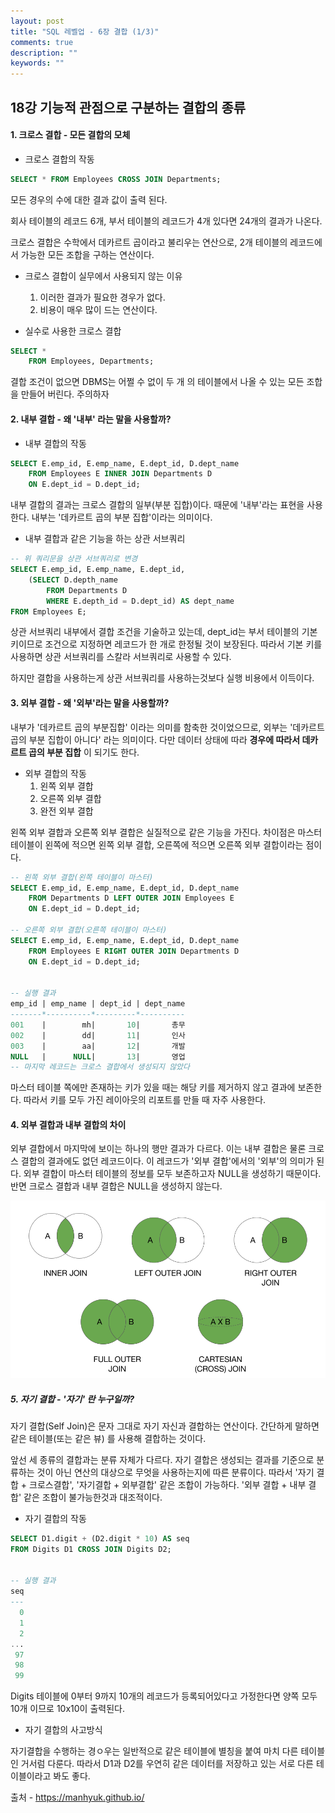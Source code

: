 ```yaml
---
layout: post
title: "SQL 레벨업 - 6장 결합 (1/3)"
comments: true
description: ""
keywords: ""
---
```




## 18강 기능적 관점으로 구분하는 결합의 종류



#### 1. 크로스 결합 - 모든 결합의 모체



- 크로스 결합의 작동

```sql
SELECT * FROM Employees CROSS JOIN Departments;
```

모든 경우의 수에 대한 결과 값이 출력 된다.

회사 테이블의 레코드 6개, 부서 테이블의 레코드가 4개 있다면 24개의 결과가 나온다.

크로스 결합은 수학에서 데카르트 곱이라고 불리우는 연산으로, 2개 테이블의 레코드에서 가능한 모든 조합을 구하는 연산이다.



- 크로스 결합이 실무에서 사용되지 않는 이유
  1. 이러한 결과가 필요한 경우가 없다.
  2. 비용이 매우 많이 드는 연산이다.



- 실수로 사용한 크로스 결합

```sql
SELECT *
	FROM Employees, Departments;
```

결합 조건이 없으면 DBMS는 어쩔 수 없이 두 개 의 테이블에서 나올 수 있는 모든 조합을 만들어 버린다. 주의하자





#### 2. 내부 결합 - 왜 '내부' 라는 말을 사용할까?



- 내부 결합의 작동

```sql
SELECT E.emp_id, E.emp_name, E.dept_id, D.dept_name
	FROM Employees E INNER JOIN Departments D
	ON E.dept_id = D.dept_id;
```

내부 결합의 결과는 크로스 결합의 일부(부분 집합)이다.  때문에 '내부'라는 표현을 사용한다. 내부는 '데카르트 곱의 부분 집합'이라는 의미이다.



- 내부 결합과 같은 기능을 하는 상관 서브쿼리

```sql
-- 위 쿼리문을 상관 서브쿼리로 변경
SELECT E.emp_id, E.emp_name, E.dept_id,
	(SELECT D.depth_name
    	FROM Departments D
    	WHERE E.depth_id = D.dept_id) AS dept_name
FROM Employees E;    	
```



상관 서브쿼리 내부에서 결합 조건을 기술하고 있는데, dept_id는 부서 테이블의 기본 키이므로 조건으로 지정하면 레코드가 한 개로 한정될 것이 보장된다. 따라서 기본 키를 사용하면 상관 서브쿼리를 스칼라 서브쿼리로 사용할 수 있다.



하지만 결합을 사용하는게 상관 서브쿼리를 사용하는것보다 실행 비용에서 이득이다.



#### 3. 외부 결합 - 왜 '외부'라는 말을 사용할까?

내부가 '데카르트 곱의 부분집합' 이라는 의미를 함축한 것이었으므로, 외부는 '데카르트 곱의 부분 집합이 아니다' 라는 의미이다. 다만 데이터 상태에 따라 **경우에 따라서 데카르트 곱의 부분 집합** 이 되기도 한다.



- 외부 결합의 작동
  1. 왼쪽 외부 결합
  2. 오른쪽 외부 결합
  3. 완전 외부 결합

왼쪽 외부 결합과 오른쪽 외부 결합은 실질적으로 같은 기능을 가진다. 차이점은 마스터 테이블이 왼쪽에 적으면 왼쪽 외부 결합, 오른쪽에 적으면 오른쪽 외부 결합이라는 점이다.



```sql
-- 왼쪽 외부 결합(왼쪽 테이블이 마스터)
SELECT E.emp_id, E.emp_name, E.dept_id, D.dept_name
	FROM Departments D LEFT OUTER JOIN Employees E
	ON E.dept_id = D.dept_id;

-- 오른쪽 외부 결합(오른쪽 테이블이 마스터)
SELECT E.emp_id, E.emp_name, E.dept_id, D.dept_name
	FROM Employees E RIGHT OUTER JOIN Departments D
	ON E.dept_id = D.dept_id;


-- 실행 결과
emp_id | emp_name | dept_id | dept_name
-------*----------*---------*----------
001    |     	mh|	      10|       총무
002    |     	dd|	      11|       인사
003    |     	aa|	      12|       개발
NULL   |      NULL|       13|       영업
-- 마지막 레코드는 크로스 결합에서 생성되지 않았다
```

마스터 테이블 쪽에만 존재하는 키가 있을 때는 해당 키를 제거하지 않고 결과에 보존한다. 따라서 키를 모두 가진 레이아웃의 리포트를 만들 때 자주 사용한다.





#### 4. 외부 결합과 내부 결합의 차이

외부 결합에서 마지막에 보이는 하나의 행만 결과가 다르다. 이는 내부 결합은 물론 크로스 결합의 결과에도 없던 레코드이다. 이 레코드가 '외부 결합'에서의 '외부'의 의미가 된다. 외부 결합이 마스터 테이블의 정보를 모두 보존하고자 NULL을 생성하기 때문이다. 반면 크로스 결합과 내부 결합은 NULL을 생성하지 않는다.



![join_type](/images/sql_level_up/join_types.png)





##### 5. 자기 결합 - '자기' 란 누구일까?

자기 결합(Self Join)은 문자 그대로 자기 자신과 결합하는 연산이다. 간단하게 말하면 같은 테이블(또는 같은 뷰) 를 사용해 결합하는 것이다.

앞선 세 종류의 결합과는 분류 자체가 다르다. 자기 결합은 생성되는 결과를 기준으로 분류하는 것이 아닌 연산의 대상으로 무엇을 사용하는지에 따른 분류이다. 따라서 '자기 결합 + 크로스결합', '자기결합 + 외부결합' 같은 조합이 가능하다. '외부 결합 + 내부 결합' 같은 조합이 불가능한것과 대조적이다.



- 자기 결합의 작동

```sql
SELECT D1.digit + (D2.digit * 10) AS seq
FROM Digits D1 CROSS JOIN Digits D2;


-- 실행 결과
seq
---
  0
  1
  2
...
 97
 98
 99
```



Digits 테이블에 0부터 9까지 10개의 레코드가 등록되어있다고 가정한다면 양쪽 모두 10개 이므로 10x10이 출력된다.



- 자기 결합의 사고방식

자기결합을 수행하는 경ㅇ우는 일반적으로 같은 테이블에 별칭을 붙여 마치 다른 테이블인 거서럼 다룬다. 따라서 D1과 D2를 우연히 같은 데이터를 저장하고 있는 서로 다른 테이블이라고 봐도 좋다.


출처 - https://manhyuk.github.io/
